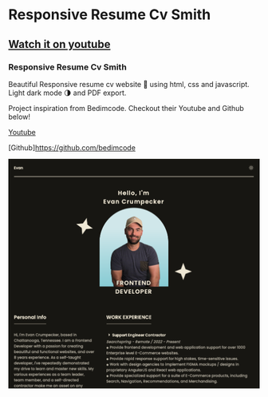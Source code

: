 # Responsive Resume Cv Smith
## [Watch it on youtube]()
### Responsive Resume Cv Smith
Beautiful Responsive resume cv website 📄 using html, css and javascript. Light dark mode 🌗 and PDF export.

Project inspiration from Bedimcode. Checkout their Youtube and Github below!

[Youtube](https://www.youtube.com/c/Bedimcode)

[Github]https://github.com/bedimcode

![Resume cv](/preview.png)

